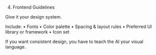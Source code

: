 4. Frontend Guidelines

Give it your design system.

Include:
• Fonts
• Color palette
• Spacing & layout rules
• Preferred UI library or framework
• Icon set

If you want consistent design, you have to teach the AI your visual language.